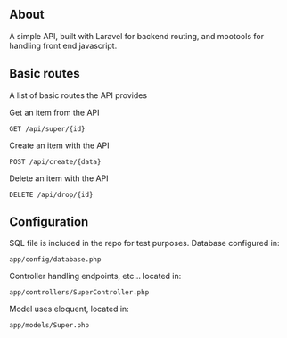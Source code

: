 ## About
A simple API, built with Laravel for backend routing, and mootools for handling front end javascript.


## Basic routes
A list of basic routes the API provides

Get an item from the API
```shell
GET /api/super/{id}
```

Create an item with the API
```shell
POST /api/create/{data}
```


Delete an item with the API
```shell
DELETE /api/drop/{id}
```

## Configuration

SQL file is included in the repo for test purposes. Database configured in:
```shell
app/config/database.php
```

Controller handling endpoints, etc... located in:
```shell  
app/controllers/SuperController.php
```

Model uses eloquent, located in:
```shell
app/models/Super.php
```
